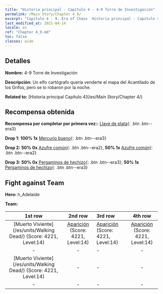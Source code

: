 ```yaml
---
title: "Historia principal - Capítulo 4 - 4-9 Torre de Investigación"
permalink: /Main Story/Chapter 4_9/
excerpt: "Capítulo 4 - 9. Era of Chaos  Historia principal - Capítulo 4_9. 4-9 Torre de Investigación"
last_modified_at: 2021-04-14
locale: es
ref: "Chapter 4_9.md"
toc: false
classes: wide
---
```


## Detalles

 **Nombre:** 4-9 Torre de Investigación

 **Descripción:** Un elfo cartógrafo quería venderte el mapa del Acantilado de los Grifos, pero se lo robaron por la noche.

 **Related to:** [Historia principal Capítulo 4](/es/Main Story/Chapter 4/)

## Recompensa obtenida

 **Recompensa por completar por primera vez::** [Llave de plata](/es/Items/con_693/){: .btn .btn--era3}

 **Drop 1:** **100% 1x** [Mercurio bueno](/es/Items/mat_14/){: .btn .btn--era3}

 **Drop 2:** **50% 0x** [Azufre común](/es/Items/mat_9/){: .btn .btn--era2}, **50% 1x** [Azufre común](/es/Items/mat_9/){: .btn .btn--era2}

 **Drop 3:** **50% 0x** [Pergaminos de hechizo](/es/Items/con_694/){: .btn .btn--era3}, **50% 1x** [Pergaminos de hechizo](/es/Items/con_694/){: .btn .btn--era3}


## Fight against Team
 **Hero:** h_Adelaide

 **Team:**


  | 1st row | 2nd row | 3rd row | 4th row |
  |:----:|:----:|:----|:----:|
  | [Muerto Viviente](/es/units/Walking Dead/) (Score: 4221, Level:14)  | [Aparición](/es/units/Wight/) (Score: 4221, Level:14)  | [Aparición](/es/units/Wight/) (Score: 4221, Level:14)  | [Aparición](/es/units/Wight/) (Score: 4221, Level:14)  |
  | - | - | - | - |
  | [Muerto Viviente](/es/units/Walking Dead/) (Score: 4221, Level:14)  | - | - | - |
  | - | - | - | - |


